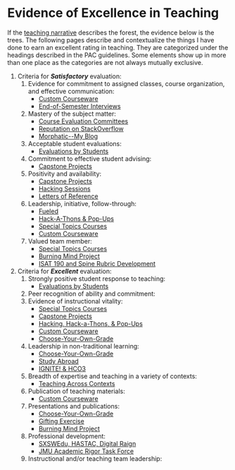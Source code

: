 # Evidence of Excellence in Teaching

If the [teaching narrative](/teaching/teaching_narrative.md) describes the forest, the evidence below is the trees. The following pages describe and contextualize the things I have done to earn an excellent rating in teaching. They are categorized under the headings described in the PAC guidelines. Some elements show up in more than one place as the categories are not always mutually exclusive.

1. Criteria for **_Satisfactory_** evaluation:
    1. Evidence for commitment to assigned classes, course organization, and effective communication:
        * [Custom Courseware](/teaching/courseware.md)
        * [End-of-Semester Interviews](/teaching/interviews.md)
    2. Mastery of the subject matter:
        * [Course Evaluation Committees](/service/course_evals.md)
        * [Reputation on StackOverflow](/teaching/stackoverflow.md)
        * [Morphatic--My Blog](/teaching/blog.md)
    3. Acceptable student evaluations:
        * [Evaluations by Students](/teaching/evaluations.md)
    4. Commitment to effective student advising:
        * [Capstone Projects](/teaching/capstones.md)
    5. Positivity and availability:
        * [Capstone Projects](/teaching/capstones.md)
        * [Hacking Sessions](/teaching/hacking.md)
        * [Letters of Reference](/teaching/letters.md)
    6. Leadership, initiative, follow-through:
        * [Fueled](/teaching/fueled.md)
        * [Hack-A-Thons & Pop-Ups](/teaching/hacking.md)
        * [Special Topics Courses](/teaching/special.md)
        * [Custom Courseware](/teaching/courseware.md)
    7. Valued team member:
        * [Special Topics Courses](/teaching/special.md)
        * [Burning Mind Project](/scholarship/burning_mind.md)
        * [ISAT 190 and Spine Rubric Development](/teaching/spine.md)
2. Criteria for **_Excellent_** evaluation:
    1. Strongly positive student response to teaching:
        * [Evaluations by Students](/teaching/evaluations.md)
    2. Peer recognition of ability and commitment:
    3. Evidence of instructional vitality:
        * [Special Topics Courses](/teaching/special.md)
        * [Capstone Projects](/teaching/capstones.md)
        * [Hacking, Hack-a-Thons, & Pop-Ups](/teaching/hacking.md)
        * [Custom Courseware](/teaching/courseware.md)
        * [Choose-Your-Own-Grade](/teaching/cyog.md)
    4. Leadership in non-traditional learning:
        * [Choose-Your-Own-Grade](/teaching/cyog.md)
        * [Study Abroad](/teaching/abroad.md)
        * [IGNITE! & HCO3](/teaching/ignite.md)
    5. Breadth of expertise and teaching in a variety of contexts:
        * [Teaching Across Contexts](/teaching/contexts.md)
    6. Publication of teaching materials:
        * [Custom Courseware](/teaching/courseware.md)
    7. Presentations and publications:
        * [Choose-Your-Own-Grade](/teaching/cyog.md)
        * [Gifting Exercise](/teaching/gifting.md)
        * [Burning Mind Project](/scholarship/burning_mind.md)
    8. Professional development:
        * [SXSWEdu, HASTAC, Digital Raign](/teaching/conferences.md)
        * [JMU Academic Rigor Task Force](/teaching/rigor.md)
    9. Instructional and/or teaching team leadership: